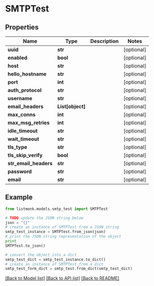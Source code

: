 # SMTPTest


## Properties
Name | Type | Description | Notes
------------ | ------------- | ------------- | -------------
**uuid** | **str** |  | [optional] 
**enabled** | **bool** |  | [optional] 
**host** | **str** |  | [optional] 
**hello_hostname** | **str** |  | [optional] 
**port** | **int** |  | [optional] 
**auth_protocol** | **str** |  | [optional] 
**username** | **str** |  | [optional] 
**email_headers** | **List[object]** |  | [optional] 
**max_conns** | **int** |  | [optional] 
**max_msg_retries** | **int** |  | [optional] 
**idle_timeout** | **str** |  | [optional] 
**wait_timeout** | **str** |  | [optional] 
**tls_type** | **str** |  | [optional] 
**tls_skip_verify** | **bool** |  | [optional] 
**str_email_headers** | **str** |  | [optional] 
**password** | **str** |  | [optional] 
**email** | **str** |  | [optional] 

## Example

```python
from listmonk.models.smtp_test import SMTPTest

# TODO update the JSON string below
json = "{}"
# create an instance of SMTPTest from a JSON string
smtp_test_instance = SMTPTest.from_json(json)
# print the JSON string representation of the object
print
SMTPTest.to_json()

# convert the object into a dict
smtp_test_dict = smtp_test_instance.to_dict()
# create an instance of SMTPTest from a dict
smtp_test_form_dict = smtp_test.from_dict(smtp_test_dict)
```
[[Back to Model list]](../README.md#documentation-for-models) [[Back to API list]](../README.md#documentation-for-api-endpoints) [[Back to README]](../README.md)


